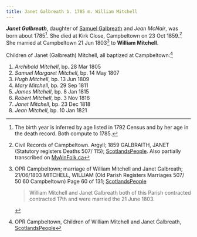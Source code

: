 ```yaml
---
title: Janet Galbreath b. 1785 m. William Mitchell
---
```

***Janet Galbreath***, daughter of [Samuel Galbreath](/people/galbreath-samuel-1736.md) and *Jean McNair*, was born about 1785[^birth]. 
She died at Kirk Close, Campbeltown on 23 Oct 1859.[^death]  She married at Campbeltown 21 Jun 1803[^marriage] to **William Mitchell**.

Children of Janet (Galbreath) Mitchell, all baptized at Campbeltown:[^children]

1. *Archibald Mitchell*, bp. 28 Mar 1805
2. *Samuel Margaret Mitchell*, bp. 14 May 1807
3. *Hugh Mitchell*, bp. 13 Jun 1809
4. *Mary Mitchell*, bp. 29 Sep 1811
5. *James Mitchell*, bp. 8 Jan 1815
6. *Robert Mitchell*, bp. 3 Nov 1816
7. *Janet Mitchell*, bp. 23 Dec 1818
8. *Jean Mitchell*, bp. 10 Jan 1821

[^birth]: The birth year is inferred by age listed in 1792 Census and by her age in the  death record.  Both compute to 1785.

[^marriage]: OPR Campbeltown; marriage of William Mitchell and Janet Galbreath;
21/06/1803 MITCHELL, WILLIAM (Old Parish Registers Marriages 507/ 50 60 Campbeltown) Page 60 of 131; 
[ScotlandsPeople](https://www.scotlandspeople.gov.uk/view-image/nrs_opr_records/10066053?image=60)
    > William Mitchell and Janet Galbreath both of this Parish contracted
    > contracted 17th and were married the 21 June 1803.

[^children]: OPR Campbeltown, Children of William Mitchell and Janet Galbreath, [ScotlandsPeople](https://www.scotlandspeople.gov.uk/record-results?search_type=people&event=%28B%20OR%20C%20OR%20S%29&record_type%5B0%5D=opr_births&church_type=Old%20Parish%20Registers&dl_cat=church&dl_rec=church-births-baptisms&surname=mitchell&surname_so=fuzzy&forename_so=starts&parent_names=William%20MItchel&parent_names_so=exact&parent_name_two=galbreath&parent_name_two_so=fuzzy&county=ARGYLL&record=Church%20of%20Scotland%20%28old%20parish%20registers%29%20Roman%20Catholic%20Church%20Other%20churches&rd_real_name%5B0%5D=CAMPBELTOWN%20%28LANDWARD%29%20OR%20CAMPBELTOWN%20%28BURGH%29%20OR%20CAMPBELTOWN&rd_display_name%5B0%5D=CAMPBELTOWN%20%28LANDWARD%29%7CCAMPBELTOWN%20%28BURGH%29%7CCAMPBELTOWN_CAMPBELTOWN&rd_label%5B0%5D=CAMPBELTOWN&rd_name%5B0%5D=CAMPBELTOWN%20%2ALANDWARD%2A%20OR%20CAMPBELTOWN%20%2ABURGH%2A%20OR%20CAMPBELTOWN&sort=asc&order=Date&field=year)

[^death]: Civil Records of Campbeltown. Argyll; 1859 GALBRAITH, JANET (Statutory registers Deaths 507/ 115); [ScotlandsPeople](https://www.scotlandspeople.gov.uk/view-image/nrs_stat_deaths/327148).  Also partially transcribed on [MyAinFolk.ca](https://www.myainfolk.ca/records/5765)

